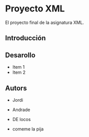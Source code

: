 # Proyecto XML
El proyecto final de la asignatura XML.

## Introducción

## Desarollo
* Item 1
* Item 2

## Autors
- Jordi

- Andrade

- DE locos



- comeme la pija



